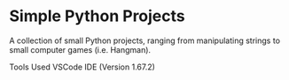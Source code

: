 # Simple Python Projects
A collection of small Python projects, ranging from manipulating strings to small computer games (i.e. Hangman). 

Tools Used
VSCode IDE (Version 1.67.2)
